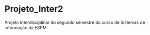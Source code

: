 # Projeto_Inter2
Projeto Interdisciplinar do segundo semestre do curso de Sistemas de informação da ESPM
